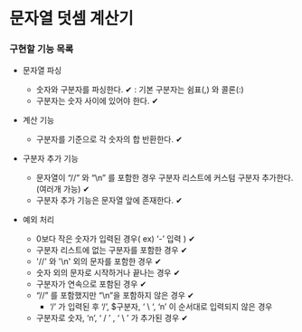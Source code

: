 # 문자열 덧셈 계산기
### 구현할 기능 목록
- 문자열 파싱
    - 숫자와 구분자를 파싱한다. ✔
        : 기본 구분자는 쉼표(,) 와 콜론(:)
    - 구분자는 숫자 사이에 있어야 한다. ✔
    
- 계산 기능
    - 구분자를 기준으로 각 숫자의 합 반환한다. ✔
    
- 구분자 추가 기능
    - 문자열이 “//” 와 “\n” 를 포함한 경우 구분자 리스트에 커스텀 구분자 추가한다. (여러개 가능) ✔
    - 구분자 추가 기능은 문자열 앞에 존재한다. ✔
    
- 예외 처리
    - 0보다 작은 숫자가 입력된 경우( ex) ‘-’ 입력 ) ✔
    - 구분자 리스트에 없는 구분자를 포함한 경우 ✔
    - '//' 와 '\n' 외의 문자를 포함한 경우 ✔
    - 숫자 외의 문자로 시작하거나 끝나는 경우 ✔
    - 구분자가 연속으로 포함된 경우 ✔
    - “//” 를 포함했지만 “\n”을 포함하지 않은 경우 ✔
        - ‘/’ 가 입력된 후 ‘/’, $구분자, ‘ \ ‘, ‘n’ 이 순서대로 입력되지 않은 경우 
    - 구분자로 숫자, ‘n’,  ‘ / ’ , ‘ \ ’ 가 추가된 경우 ✔
